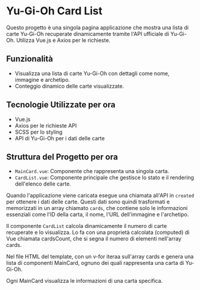 # Yu-Gi-Oh Card List

Questo progetto è una singola pagina applicazione che mostra una lista di carte Yu-Gi-Oh recuperate dinamicamente tramite l'API ufficiale di Yu-Gi-Oh. Utilizza Vue.js e Axios per le richieste.

## Funzionalità

- Visualizza una lista di carte Yu-Gi-Oh con dettagli come nome, immagine e archetipo.
- Conteggio dinamico delle carte visualizzate.

## Tecnologie Utilizzate per ora

- Vue.js
- Axios per le richieste API
- SCSS per lo styling
- API di Yu-Gi-Oh per i dati delle carte

## Struttura del Progetto per ora

- `MainCard.vue`: Componente che rappresenta una singola carta.
- `CardList.vue`: Componente principale che gestisce lo stato e il rendering dell'elenco delle carte.

Quando l'applicazione viene caricata esegue una chiamata all'API in `created` per ottenere i dati delle carte.
Questi dati sono quindi trasformati e memorizzati in un array chiamato `cards`, che contiene solo le informazioni essenziali come l'ID della carta, il nome, l'URL dell'immagine e l'archetipo.

Il componente `CardList` calcola dinamicamente il numero di carte recuperate e lo visualizza.
Lo fa con una proprietà calcolata (computed) di Vue chiamata cardsCount, che si segna il numero di elementi nell'array cards.

Nel file HTML del template, con un v-for iteraa sull'array cards e genera una lista di componenti MainCard, ognuno dei quali rappresenta una carta di Yu-Gi-Oh.

Ogni MainCard visualizza le informazioni di una carta specifica.
